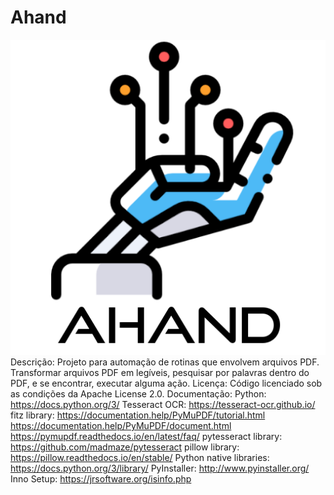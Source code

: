 # Ahand
![logoahand](logofull.png)
Descrição:
    Projeto para automação de rotinas que envolvem arquivos PDF.
    Transformar arquivos PDF em legíveis, pesquisar por palavras dentro do PDF, e se encontrar, executar alguma ação.
Licença:
    Código licenciado sob as condições da Apache License 2.0.
Documentação:
    Python:
        https://docs.python.org/3/
    Tesseract OCR:
        https://tesseract-ocr.github.io/
    fitz library:
        https://documentation.help/PyMuPDF/tutorial.html
        https://documentation.help/PyMuPDF/document.html
        https://pymupdf.readthedocs.io/en/latest/faq/
    pytesseract library:
        https://github.com/madmaze/pytesseract
    pillow library:
        https://pillow.readthedocs.io/en/stable/
    Python native libraries:
        https://docs.python.org/3/library/
    PyInstaller:
        http://www.pyinstaller.org/
    Inno Setup:
        https://jrsoftware.org/isinfo.php
